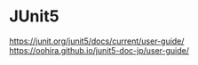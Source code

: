 # JUnit5

https://junit.org/junit5/docs/current/user-guide/
https://oohira.github.io/junit5-doc-jp/user-guide/
